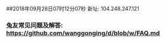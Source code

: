 ##2018年09月28日07时12分07秒 新址: 104.248.247.121
### 兔友常见问题及解答: https://github.com/wanggonging/d/blob/w/FAQ.md
